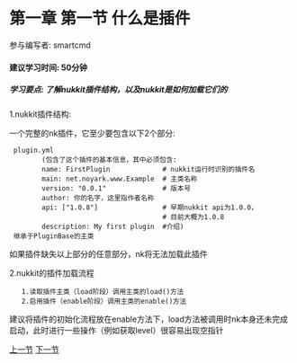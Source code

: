 # 第一章 第一节 什么是插件
参与编写者: smartcmd
#### 建议学习时间: 50分钟
##### 学习要点: 了解nukkit插件结构，以及nukkit是如何加载它们的

1.nukkit插件结构:

一个完整的nk插件，它至少要包含以下2个部分:
```
 plugin.yml
        (包含了这个插件的基本信息，其中必须包含:
        name: FirstPlugin             # nukkit运行时识别的插件名
        main: net.noyark.www.Example  # 主类名称
        version: "0.0.1"              # 版本号
        author: 你的名字，这里指作者名称
        api: ["1.0.8"]                # 早期nukkit api为1.0.0，
                                      # 目前大概为1.0.8
        description: My first plugin  #介绍)
 继承于PluginBase的主类
```
如果插件缺失以上部分的任意部分，nk将无法加载此插件

2.nukkit的插件加载流程
```
   1.读取插件主类（load阶段）调用主类的load()方法
   2.启用插件（enable阶段）调用主类的enable()方法
```
建议将插件的初始化流程放在enable方法下，load方法被调用时nk本身还未完成启动，此时进行一些操作（例如获取level）很容易出现空指针


[上一节](1-0_前言.md)    [下一节](1-2_了解PluginBase.md)

